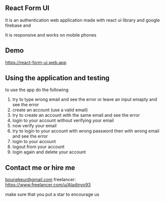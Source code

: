 ## React Form UI
 It is an authentication web application made with react ui library and google firebase and
 
 It is responsive and works on mobile phones

## Demo
https://react-form-ui.web.app

## Using the application and testing
to use the app do the following

1. try to type wrong email and see the error or leave an input emapty and see the error
2. create an account (use a valid email)
3. try to create an account with the same email and see the error
4. login to your account without verifying your email
5. now verify your email
6. try to login to your account with wrong password then with wrong email and see the error
7. login to your account
8. logout from your account
9. login again and delete your account

## Contact me or hire me
bounekeur@gmail.com
freelancer: https://www.freelancer.com/u/Aladinyo93

make sure that you put a star to encourage us
